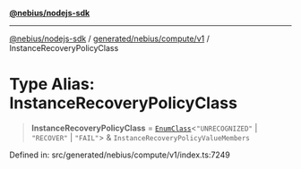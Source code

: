 [**@nebius/nodejs-sdk**](../../../../../README.md)

***

[@nebius/nodejs-sdk](../../../../../README.md) / [generated/nebius/compute/v1](../README.md) / InstanceRecoveryPolicyClass

# Type Alias: InstanceRecoveryPolicyClass

> **InstanceRecoveryPolicyClass** = [`EnumClass`](../../../../../runtime/protos/enum/type-aliases/EnumClass.md)\<`"UNRECOGNIZED"` \| `"RECOVER"` \| `"FAIL"`\> & `InstanceRecoveryPolicyValueMembers`

Defined in: src/generated/nebius/compute/v1/index.ts:7249
